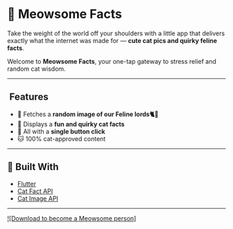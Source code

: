 # 🐾 Meowsome Facts

Take the weight of the world off your shoulders with a little app that delivers exactly what the internet was made for — **cute cat pics and quirky feline facts**.

Welcome to **Meowsome Facts**, your one-tap gateway to stress relief and random cat wisdom.

---

##  Features

* 📸 Fetches a **random image of our Feline lords🐈🤲**
* 📖 Displays a **fun and quirky cat facts**
* 🔁 All with a **single button click**
* 🐱 100% cat-approved content

---

## 🚀 Built With

* [Flutter](https://flutter.dev/)
* [Cat Fact API](https://catfact.ninja/)
* [Cat Image API](https://cataas.com/)

---
[![Download to become a Meowsome person]](https://github.com/masked-mermaid/MeowsomeApp/archive/refs/tags/v1.0.02-test.zip)
